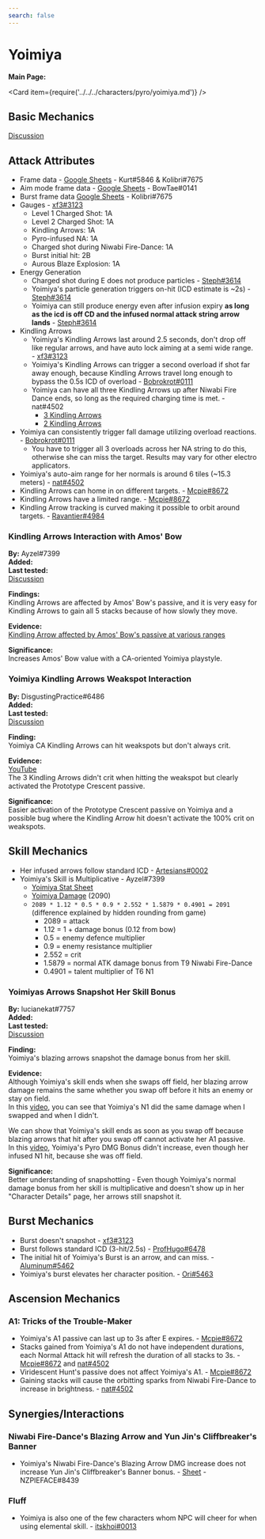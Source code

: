 ```yaml
---
search: false
---
```


# Yoimiya

**Main Page:**

<Card item={require('../../../characters/pyro/yoimiya.md')} />

## Basic Mechanics

[Discussion](https://tickets.deeznuts.moe/ticket-archive/attachments_867272710715736064_878384023569825852_transcript-yoimiya-basic-mechanics.html)

## Attack Attributes

* Frame data - [Google Sheets](https://docs.google.com/spreadsheets/d/1DYYiGSNeFekVt3eQQC_MujkLCd_8rgPIIlpPNvwHKTA/edit?usp=sharing) - Kurt\#5846 & Kolibri\#7675
* Aim mode frame data - [Google Sheets](https://docs.google.com/spreadsheets/d/187T-SngEZUUordjY_K_tF_DdvHjQju9CoBJdp2eJOis/edit?usp=sharing) - BowTae\#0141
* Burst frame data [Google Sheets](https://docs.google.com/spreadsheets/d/1zCwdd6_KYFqMD4OQ_llGLdDshoZTu_1pmAMysxGDQvs/edit?usp=sharing) - Kolibri\#7675
* Gauges - [xf3#3123](https://imgur.com/a/cmgaCZm)
  * Level 1 Charged Shot: 1A
  * Level 2 Charged Shot: 1A
  * Kindling Arrows: 1A
  * Pyro-infused NA: 1A
  * Charged shot during Niwabi Fire-Dance: 1A
  * Burst initial hit: 2B
  * Aurous Blaze Explosion: 1A
* Energy Generation
  * Charged shot during E does not produce particles - [Steph#3614](https://imgur.com/yml32cI)
  * Yoimiya's particle generation triggers on-hit (ICD estimate is ~2s) - [Steph#3614](https://imgur.com/zUi3Gxq)
  * Yoimiya can still produce energy even after infusion expiry **as long as the icd is off CD and the infused normal attack string arrow lands** - [Steph#3614](https://imgur.com/L7RiFfc)
* Kindling Arrows
  * Yoimiya's Kindling Arrows last around 2.5 seconds, don't drop off like regular arrows, and have auto lock aiming at a semi wide range. - [xf3#3123](https://imgur.com/a/l8wot7Y)
  * Yoimiya's Kindling Arrows can trigger a second overload if shot far away enough, because Kindling Arrows travel long enough to bypass the 0.5s ICD of overload - [Bobrokrot#0111](https://youtu.be/rlEAqvFFAfQ)
  * Yoimiya can have all three Kindling Arrows up after Niwabi Fire Dance ends, so long as the required charging time is met. - nat#4502
    * [3 Kindling Arrows](https://youtu.be/XEAJ9ssLmv4)
    * [2 Kindling Arrows](https://youtu.be/G50c8wvMqL4)
* Yoimiya can consistently trigger fall damage utilizing overload reactions. - [Bobrokrot#0111](https://youtu.be/T4niW6uCsC0)
  * You have to trigger all 3 overloads across her NA string to do this, otherwise she can miss the target. Results may vary for other electro applicators.
* Yoimiya's auto-aim range for her normals is around 6 tiles (~15.3 meters) - [nat#4502](https://youtu.be/jUOaFM4R9AQ)
* Kindling Arrows can home in on different targets. - [Mcpie#8672](https://i.imgur.com/sbQgjv8.mp4)
* Kindling Arrows have a limited range. - [Mcpie#8672](https://i.imgur.com/3bgYXfR.mp4)
* Kindling Arrow tracking is curved making it possible to orbit around targets. - [Ravantier#4984](https://imgur.com/mtpNOud)

### Kindling Arrows Interaction with Amos' Bow

**By:** Ayzel\#7399  
**Added:** <Version date="2021-11-11" />  
**Last tested:** <VersionHl date="2021-11-11" />  
[Discussion](https://tickets.deeznuts.moe/ticket-archive/attachments_908499139703214080_908507642199150652_transcript-yoi-kindling-arrows-and-amos.html)

**Findings:**  
 Kindling Arrows are affected by Amos' Bow's passive, and it is very easy for Kindling Arrows to gain all 5 stacks because of how slowly they move.

**Evidence:**  
[Kindling Arrow affected by Amos' Bow's passive at various ranges](https://www.youtube.com/watch?v=-OAt8g15qkM&ab_channel=Ayzel)

**Significance:**  
Increases Amos' Bow value with a CA-oriented Yoimiya playstyle.

### Yoimiya Kindling Arrows Weakspot Interaction

**By:** DisgustingPractice\#6486  
**Added:** <Version date="2022-08-12" />  
**Last tested:** <VersionHl date="2022-08-12" />  
[Discussion](https://tickets.deeznuts.moe/transcripts/yoimiya-kindling-arrows-weakspot-interaction)

**Finding:**  
Yoimiya CA Kindling Arrows can hit weakspots but don't always crit.

**Evidence:**  
[YouTube](https://youtu.be/Ke_y0571V40)  
The 3 Kindling Arrows didn't crit when hitting the weakspot but clearly activated the Prototype Crescent passive.

**Significance:**  
Easier activation of the Prototype Crescent passive on Yoimiya and a possible bug where the Kindling Arrow hit doesn't activate the 100% crit on weakspots.

## Skill Mechanics

* Her infused arrows follow standard ICD - [Artesians#0002](https://imgur.com/lebjy1p)
* Yoimiya's Skill is Multiplicative - Ayzel#7399
  * [Yoimiya Stat Sheet](https://i.imgur.com/zEBS0cvh.jpg)
  * [Yoimiya Damage](https://i.imgur.com/3jaKFjV.png) (2090)
  * `2089 * 1.12 * 0.5 * 0.9 * 2.552 * 1.5879 * 0.4901 = 2091` (difference explained by hidden rounding from game)
    * 2089 = attack
    * 1.12 = 1 + damage bonus (0.12 from bow)
    * 0.5 = enemy defence multiplier
    * 0.9 = enemy resistance multiplier
    * 2.552 = crit
    * 1.5879 = normal ATK damage bonus from T9 Niwabi Fire-Dance
    * 0.4901 = talent multiplier of T6 N1

### Yoimiyas Arrows Snapshot Her Skill Bonus

**By:** lucianekat\#7757  
**Added:** <Version date="2022-07-18" />  
**Last tested:** <VersionHl date="2022-07-18" />  
[Discussion](https://tickets.deeznuts.moe/transcripts/yoimiyas-arrows-snapshot-her-skill-bonus)

**Finding:**  
Yoimiya's blazing arrows snapshot the damage bonus from her skill.

**Evidence:**  
Although Yoimiya's skill ends when she swaps off field, her blazing arrow damage remains the same whether you swap off before it hits an enemy or stay on field.  
In this [video](https://youtu.be/xqTe-y5g7Ds), you can see that Yoimiya's N1 did the same damage when I swapped and when I didn't.

We can show that Yoimiya's skill ends as soon as you swap off because blazing arrows that hit after you swap off cannot activate her A1 passive.  
In this [video](https://youtu.be/zw-yje0DMMw), Yoimiya's Pyro DMG Bonus didn't increase, even though her infused N1 hit, because she was off field.

**Significance:**  
Better understanding of snapshotting - Even though Yoimiya's normal damage bonus from her skill is multiplicative and doesn't show up in her "Character Details" page, her arrows still snapshot it.

## Burst Mechanics

* Burst doesn't snapshot - [xf3#3123](https://i.imgur.com/gQwo7gs.mp4)
* Burst follows standard ICD (3-hit/2.5s) - [ProfHugo#6478](https://www.youtube.com/watch?v=XcWfDIDdyEE)
* The initial hit of Yoimiya's Burst is an arrow, and can miss. - [Aluminum#5462](https://youtu.be/mBOPnKHIHtg)
* Yoimiya's burst elevates her character position. - [Ori#5463](https://youtu.be/-QKEeCRe2Vw)

## Ascension Mechanics

### A1: Tricks of the Trouble-Maker

* Yoimiya's A1 passive can last up to 3s after E expires. - [Mcpie#8672](https://i.imgur.com/pIa4ptP.mp4)
* Stacks gained from Yoimiya's A1 do not have independent durations, each Normal Attack hit will refresh the duration of all stacks to 3s. - [Mcpie#8672](https://i.imgur.com/aItiOYk.mp4) and [nat#4502](https://youtu.be/ykg2reBFBDI)
* Viridescent Hunt's passive does not affect Yoimiya's A1. - [Mcpie#8672](https://i.imgur.com/aItiOYk.mp4)
* Gaining stacks will cause the orbitting sparks from Niwabi Fire-Dance to increase in brightness. - [nat#4502](https://youtu.be/GdQM8qDQ6O8)

## Synergies/Interactions

### Niwabi Fire-Dance's Blazing Arrow and Yun Jin's Cliffbreaker's Banner

* Yoimiya's Niwabi Fire-Dance's Blazing Arrow DMG increase does not increase Yun Jin's Cliffbreaker's Banner bonus. - [Sheet](https://docs.google.com/spreadsheets/d/1IsvKVQEc425ObfG1Ak2X8EzI0rCs6sfyBvCgfXInSVM/) - NZPIEFACE\#8439

### Fluff

* Yoimiya is also one of the few characters whom NPC will cheer for when using elemental skill. - [itskhoi#0013](https://www.youtube.com/watch?v=9YkInN2GsUA)
